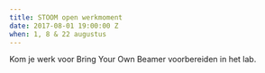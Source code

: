 ```yaml
---
title: STOOM open werkmoment
date: 2017-08-01 19:00:00 Z
when: 1, 8 & 22 augustus
---
```


Kom je werk voor Bring Your Own Beamer voorbereiden in het lab.
